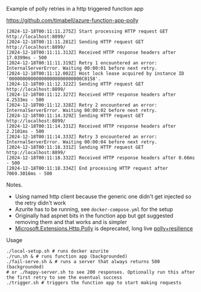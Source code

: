 Example of polly retries in a http triggered function app

https://github.com/timabell/azure-function-app-polly

```
[2024-12-18T00:11:11.275Z] Start processing HTTP request GET http://localhost:8899/
[2024-12-18T00:11:11.281Z] Sending HTTP request GET http://localhost:8899/
[2024-12-18T00:11:11.313Z] Received HTTP response headers after 17.0399ms - 500
[2024-12-18T00:11:11.319Z] Retry 1 encountered an error:  InternalServerError. Waiting 00:00:01 before next retry.
[2024-12-18T00:11:12.002Z] Host lock lease acquired by instance ID '000000000000000000000000000C0158'.
[2024-12-18T00:11:12.322Z] Sending HTTP request GET http://localhost:8899/
[2024-12-18T00:11:12.327Z] Received HTTP response headers after 4.2533ms - 500
[2024-12-18T00:11:12.328Z] Retry 2 encountered an error:  InternalServerError. Waiting 00:00:02 before next retry.
[2024-12-18T00:11:14.329Z] Sending HTTP request GET http://localhost:8899/
[2024-12-18T00:11:14.331Z] Received HTTP response headers after 2.2101ms - 500
[2024-12-18T00:11:14.333Z] Retry 3 encountered an error:  InternalServerError. Waiting 00:00:04 before next retry.
[2024-12-18T00:11:18.331Z] Sending HTTP request GET http://localhost:8899/
[2024-12-18T00:11:18.332Z] Received HTTP response headers after 0.66ms - 500
[2024-12-18T00:11:18.334Z] End processing HTTP request after 7069.3016ms - 500
```

Notes.

- Using named http client because the generic one didn't get injected so the retry didn't work
- Azurite has to be running, see `docker-compose.yml` for the setup
- Originally had aspnet bits in the function app but gpt suggested removing them and that works and is simpler
- [Microsoft.Extensions.Http.Polly](https://github.com/App-vNext/Polly.Extensions.Http?tab=readme-ov-file) is deprecated, long live [polly+resilience](https://learn.microsoft.com/en-gb/dotnet/core/resilience/http-resilience?tabs=dotnet-cli)

Usage

```shell
./local-setup.sh # runs docker azurite
./run.sh & # runs function app (backgrounded)
./fail-serve.sh & # runs a server that always returns 500 (backgrounded)
# or ./happy-server.sh to see 200 responses. Optionally run this after the first retry to see the eventual success
./trigger.sh # triggers the function app to start making requests
```
